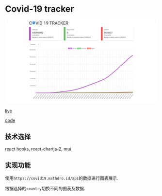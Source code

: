 # Covid-19 tracker

![](./images/covid19-tracker.png)

[live](https://cyh-covid19-tracker.netlify.app/)

[code](https://github.com/cyhfe/covid19-tracker)
## 技术选择

react hooks, react-chartjs-2, mui
## 实现功能

使用`https://covid19.mathdro.id/api`的数据进行图表展示.

根据选择的`country`切换不同的图表及数据.

